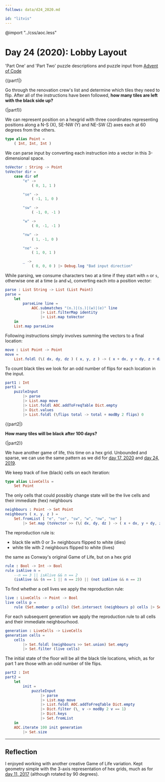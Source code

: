 ```yaml
---
follows: data/d24_2020.md

id: "litvis"
---
```


@import "../css/aoc.less"

# Day 24 (2020): Lobby Layout

'Part One' and 'Part Two' puzzle descriptions and puzzle input from [Advent of Code](https://adventofcode.com/2020/day/24)

{(part1|}

Go through the renovation crew's list and determine which tiles they need to flip. After all of the instructions have been followed, **how many tiles are left with the black side up?**

{|part1)}

We can represent position on a hexgrid with three coordinates representing positions along a N-S (X), SE-NW (Y) and NE-SW (Z) axes each at 60 degrees from the others.

```elm {l}
type alias Point =
    ( Int, Int, Int )
```

We can parse input by converting each instruction into a vector in this 3-dimensional space.

```elm {l}
toVector : String -> Point
toVector dir =
    case dir of
        "e" ->
            ( 0, 1, 1 )

        "se" ->
            ( -1, 1, 0 )

        "sw" ->
            ( -1, 0, -1 )

        "w" ->
            ( 0, -1, -1 )

        "nw" ->
            ( 1, -1, 0 )

        "ne" ->
            ( 1, 0, 1 )

        _ ->
            ( 0, 0, 0 ) |> Debug.log "Bad input direction"
```

While parsing, we consume characters two at a time if they start with `n` or `s`, otherwise one at a time (`e` and `w`), converting each into a position vector:

```elm {l}
parse : List String -> List (List Point)
parse =
    let
        parseLine line =
            AOC.submatches "(n.)|(s.)|(w)|(e)" line
                |> List.filterMap identity
                |> List.map toVector
    in
    List.map parseLine
```

Following instructions simply involves summing the vectors to a final location:

```elm {l}
move : List Point -> Point
move =
    List.foldl (\( dx, dy, dz ) ( x, y, z ) -> ( x + dx, y + dy, z + dz )) ( 0, 0, 0 )
```

To count black tiles we look for an odd number of flips for each location in the input.

```elm {l r}
part1 : Int
part1 =
    puzzleInput
        |> parse
        |> List.map move
        |> List.foldl AOC.addToFreqTable Dict.empty
        |> Dict.values
        |> List.foldl (\flips total -> total + modBy 2 flips) 0
```

{(part2|}

**How many tiles will be black after 100 days?**

{|part2)}

We have another game of life, this time on a hex grid. Unbounded and sparse, we can use the same pattern as we did for [day 17, 2020](d17_2020.md) and [day 24, 2019](../2019/d24_2019.md).

We keep track of live (black) cells on each iteration:

```elm {l}
type alias LiveCells =
    Set Point
```

The only cells that could possibly change state will be the live cells and their immediate (hex) neighbours

```elm {l}
neighbours : Point -> Set Point
neighbours ( x, y, z ) =
    Set.fromList [ "e", "se", "sw", "w", "nw", "ne" ]
        |> Set.map (toVector >> (\( dx, dy, dz ) -> ( x + dx, y + dy, z + dz )))
```

The reproduction rule is:

- black tile with 0 or 3+ neighbours flipped to white (dies)
- white tile with 2 neighbours flipped to white (lives)

the same as Conway's original Game of Life, but on a hex grid

```elm {l}
rule : Bool -> Int -> Bool
rule isAlive n =
    --n == 3 || isAlive && n == 2
    (isAlive && (n == 1 || n == 2)) || (not isAlive && n == 2)
```

To find whether a cell lives we apply the reproduction rule:

```elm {l}
live : LiveCells -> Point -> Bool
live cells p =
    rule (Set.member p cells) (Set.intersect (neighbours p) cells |> Set.size)
```

For each subsequent generation we apply the reproduction rule to all cells and their immediate neighbourhood.

```elm {l}
generation : LiveCells -> LiveCells
generation cells =
    cells
        |> Set.foldl (neighbours >> Set.union) Set.empty
        |> Set.filter (live cells)
```

The initial state of the floor will be all the black tile locations, which, as for part 1 are those with an odd number of tile flips.

```elm {l r}
part2 : Int
part2 =
    let
        init =
            puzzleInput
                |> parse
                |> List.map move
                |> List.foldl AOC.addToFreqTable Dict.empty
                |> Dict.filter (\_ v -> modBy 2 v == 1)
                |> Dict.keys
                |> Set.fromList
    in
    AOC.iterate 100 init generation
        |> Set.size
```

---

## Reflection

I enjoyed working with another creative Game of Life variation. Kept geometry simple with the 3-axis representation of hex grids, much as for [day 11, 2017](../2017/d11_2017.md) (although rotated by 90 degrees).
